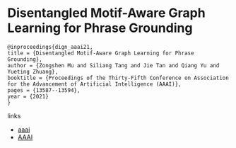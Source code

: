 # Disentangled Motif-Aware Graph Learning for Phrase Grounding

```
@inproceedings{dign_aaai21,
title = {Disentangled Motif-Aware Graph Learning for Phrase Grounding},
author = {Zongshen Mu and Siliang Tang and Jie Tan and Qiang Yu and Yueting Zhuang},
booktitle = {Proceedings of the Thirty-Fifth Conference on Association for the Advancement of Artificial Intelligence (AAAI)},
pages = {13587--13594},
year = {2021}
}
```

links
- [aaai](https://www.aaai.org/AAAI21Papers/AAAI-2589.MuZ.pdf)
- [AAAI](https://ojs.aaai.org/index.php/AAAI/article/view/17602)